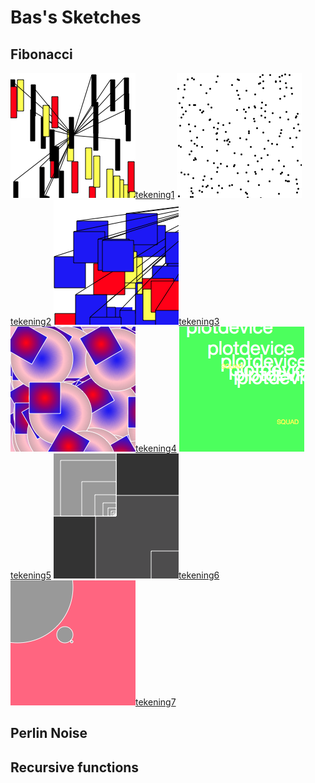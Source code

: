 # Bas's Sketches

## Fibonacci
![](Bas/Code1.png)[tekening1](Bas/Code1.pv)
![](Bas/Code2.png)[tekening2](Bas/Code2.pv)
![](Bas/Code3.png)[tekening3](Bas/Code3.pv)
![](Bas/Code4.png)[tekening4](Bas/Code4.pv)
![](Bas/Code5.png)[tekening5](Bas/Code5.pv)
![](Bas/Code6.png)[tekening6](Bas/Code6.pv)
![](Bas/Code7.png)[tekening7](Bas/Code7.pv)
## Perlin Noise

## Recursive functions
            
